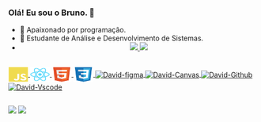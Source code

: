 ### Olá! Eu sou o Bruno. 👋

- 🔭 Apaixonado por programação.
- 🌱 Estudante de Análise e Desenvolvimento de Sistemas.
- <div align="center">
  <a href="https://github.com/Bruno25lemos">
  <img height="180em" src="https://github-readme-stats.vercel.app/api?username=Bruno25lemos&show_icons=true&theme=cobalt&include_all_commits=true&count_private=true"/>
  <img height="180em" src="https://github-readme-stats.vercel.app/api/top-langs/?username=Bruno25lemos&layout=compact&langs_count=7&theme=cobalt"/>
</div>
  <div style="display: inline_block"><br>
  <img align="center" alt="David-Js" height="30" width="40" src="https://raw.githubusercontent.com/devicons/devicon/master/icons/javascript/javascript-plain.svg">
  <img align="center" alt="David-React" height="30" width="40" src="https://raw.githubusercontent.com/devicons/devicon/master/icons/react/react-original.svg">
  <img align="center" alt="David-HTML" height="30" width="40" src="https://raw.githubusercontent.com/devicons/devicon/master/icons/html5/html5-original.svg">
  <img align="center" alt="David-CSS" height="30" width="40" src="https://raw.githubusercontent.com/devicons/devicon/master/icons/css3/css3-original.svg">
  <img align="center" alt="David-figma" height="30" width="40" src="https://cdn.jsdelivr.net/gh/devicons/devicon/icons/figma/figma-original.svg" />
  <img align="center" alt="David-Canvas" height="30" width="40" src="https://cdn.jsdelivr.net/gh/devicons/devicon/icons/canva/canva-original.svg" />
  <img align="center" alt="David-Github" height="30" width="40" src="https://cdn.jsdelivr.net/gh/devicons/devicon/icons/github/github-original.svg" />
  <img align="center" alt="David-Vscode" height="30" width="40" src="https://cdn.jsdelivr.net/gh/devicons/devicon/icons/vscode/vscode-original.svg" />
  </div>
  
  ##
  
  <div> 
   
   
  
  <a href = "[brunolemos405@gmail.com](https://mail.google.com/mail/u/0/?pli=1#inbox)"><img src="[https://img.shields.io/badge/-Gmail-%23333?style=for-the-badge&logo=gmail&logoColor=white](https://mail.google.com/mail/u/0/?pli=1#inbox)" target="_blank"></a>
  <a href="[https://www.linkedin.com/in/dvdluiz91/](https://www.linkedin.com/in/bruno-lemos-888a16179/)" target="_blank"><img src="https://img.shields.io/badge/-LinkedIn-%230077B5?style=for-the-badge&logo=linkedin&logoColor=white" target="_blank"></a> 
  
</div>

